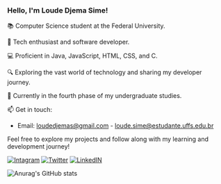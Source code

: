 ### Hello, I'm Loude Djema Sime!

📚 Computer Science student at the Federal University.

🚀 Tech enthusiast and software developer.

💻 Proficient in Java, JavaScript, HTML, CSS, and C.

🔍 Exploring the vast world of technology and sharing my developer journey.

📖 Currently in the fourth phase of my undergraduate studies.

📫 Get in touch:

- Email: loudedjemas@gmail.com  - loude.sime@estudante.uffs.edu.br


Feel free to explore my projects and follow along with my learning and development journey!



[![Intagram](https://img.shields.io/badge/Instagram-E4405F?style=for-the-badge&logo=instagram&logoColor=white)](https://www.instagram.com/djemalee_)
[![Twitter](https://img.shields.io/badge/Twitter-1DA1F2?style=for-the-badge&logo=twitter&logoColor=white)](https://twitter.com/Djema50852883)
[![LinkedIN](https://img.shields.io/badge/LinkedIn-0077B5?style=for-the-badge&logo=linkedin&logoColor=white)](https://www.linkedin.com/in/loude-djema-sime-a41135207/)

![Anurag's GitHub stats](https://github-readme-stats.vercel.app/api?username=loudedje&show_icons=true&theme=dracula)






